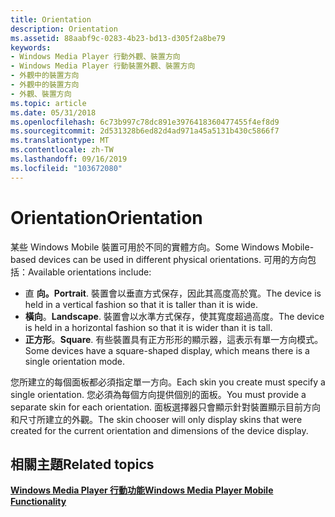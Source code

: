 ```yaml
---
title: Orientation
description: Orientation
ms.assetid: 88aabf9c-0283-4b23-bd13-d305f2a8be79
keywords:
- Windows Media Player 行動外觀、裝置方向
- Windows Media Player 行動裝置外觀、裝置方向
- 外觀中的裝置方向
- 外觀中的裝置方向
- 外觀、裝置方向
ms.topic: article
ms.date: 05/31/2018
ms.openlocfilehash: 6c73b997c78dc891e3976418360477455f4ef8d9
ms.sourcegitcommit: 2d531328b6ed82d4ad971a45a5131b430c5866f7
ms.translationtype: MT
ms.contentlocale: zh-TW
ms.lasthandoff: 09/16/2019
ms.locfileid: "103672080"
---
```

# <a name="orientation"></a><span data-ttu-id="a8722-108">Orientation</span><span class="sxs-lookup"><span data-stu-id="a8722-108">Orientation</span></span>

<span data-ttu-id="a8722-109">某些 Windows Mobile 裝置可用於不同的實體方向。</span><span class="sxs-lookup"><span data-stu-id="a8722-109">Some Windows Mobile-based devices can be used in different physical orientations.</span></span> <span data-ttu-id="a8722-110">可用的方向包括：</span><span class="sxs-lookup"><span data-stu-id="a8722-110">Available orientations include:</span></span>

-   <span data-ttu-id="a8722-111">直 **向。**</span><span class="sxs-lookup"><span data-stu-id="a8722-111">**Portrait**.</span></span> <span data-ttu-id="a8722-112">裝置會以垂直方式保存，因此其高度高於寬。</span><span class="sxs-lookup"><span data-stu-id="a8722-112">The device is held in a vertical fashion so that it is taller than it is wide.</span></span>
-   <span data-ttu-id="a8722-113">**橫向**。</span><span class="sxs-lookup"><span data-stu-id="a8722-113">**Landscape**.</span></span> <span data-ttu-id="a8722-114">裝置會以水準方式保存，使其寬度超過高度。</span><span class="sxs-lookup"><span data-stu-id="a8722-114">The device is held in a horizontal fashion so that it is wider than it is tall.</span></span>
-   <span data-ttu-id="a8722-115">**正方形**。</span><span class="sxs-lookup"><span data-stu-id="a8722-115">**Square**.</span></span> <span data-ttu-id="a8722-116">有些裝置具有正方形形的顯示器，這表示有單一方向模式。</span><span class="sxs-lookup"><span data-stu-id="a8722-116">Some devices have a square-shaped display, which means there is a single orientation mode.</span></span>

<span data-ttu-id="a8722-117">您所建立的每個面板都必須指定單一方向。</span><span class="sxs-lookup"><span data-stu-id="a8722-117">Each skin you create must specify a single orientation.</span></span> <span data-ttu-id="a8722-118">您必須為每個方向提供個別的面板。</span><span class="sxs-lookup"><span data-stu-id="a8722-118">You must provide a separate skin for each orientation.</span></span> <span data-ttu-id="a8722-119">面板選擇器只會顯示針對裝置顯示目前方向和尺寸所建立的外觀。</span><span class="sxs-lookup"><span data-stu-id="a8722-119">The skin chooser will only display skins that were created for the current orientation and dimensions of the device display.</span></span>

## <a name="related-topics"></a><span data-ttu-id="a8722-120">相關主題</span><span class="sxs-lookup"><span data-stu-id="a8722-120">Related topics</span></span>

<dl> <dt>

[<span data-ttu-id="a8722-121">**Windows Media Player 行動功能**</span><span class="sxs-lookup"><span data-stu-id="a8722-121">**Windows Media Player Mobile Functionality**</span></span>](windows-media-player-mobile-functionality.md)
</dt> </dl>

 

 




